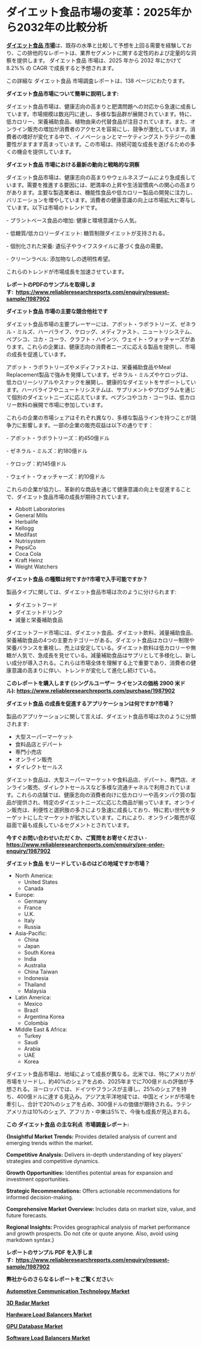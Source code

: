 <p><h1>ダイエット食品市場の変革：2025年から2032年の比較分析</h1></p><p data-sourcepos="1:1-1:157"><strong><a href="https://www.reliableresearchreports.com/diet-foods-r1987902?utm_campaign=107&utm_medium=36&utm_source=Github&utm_content=ia&utm_term=08042025&utm_id=diet-foods">ダイエット食品 市場</a></strong>は、既存の水準と比較して予想を上回る需要を経験しており、この排他的なレポートは、業界セグメントに関する定性的および定量的な洞察を提供します。 ダイエット食品 市場は、2025 年から 2032 年にかけて 8.2%% の CAGR で成長すると予想されます。</p>
<p data-sourcepos="3:1-3:50">この詳細な ダイエット食品 市場調査レポートは、138 ページにわたります。</p>
<p><strong>ダイエット食品市場について簡単に説明します:</strong></p>
<p><p>ダイエット食品市場は、健康志向の高まりと肥満問題への対応から急速に成長しています。市場規模は数兆円に達し、多様な製品群が展開されています。特に、低カロリー、栄養補助食品、植物由来の代替食品が注目されています。また、オンライン販売の増加が消費者のアクセスを容易にし、競争が激化しています。消費者の嗜好が変化する中で、イノベーションとマーケティングストラテジーの重要性がますます高まっています。この市場は、持続可能な成長を遂げるための多くの機会を提供しています。</p></p>
<p><strong>ダイエット食品 市場における最新の動向と戦略的な洞察</strong></p>
<p><p>ダイエット食品市場は、健康志向の高まりやウェルネスブームにより急成長しています。需要を推進する要因には、肥満率の上昇や生活習慣病への関心の高まりがあります。主要な製造業者は、機能性食品や低カロリー製品の開発に注力し、バリエーションを増やしています。消費者の健康意識の向上は市場拡大に寄与しています。以下は市場のトレンドです。</p><p>- プラントベース食品の増加: 健康と環境意識から人気。</p><p>- 低糖質/低カロリーダイエット: 糖質制限ダイエットが支持される。</p><p>- 個別化された栄養: 遺伝子やライフスタイルに基づく食品の需要。</p><p>- クリーンラベル: 添加物なしの透明性希望。</p><p>これらのトレンドが市場成長を加速させています。</p></p>
<p><strong>レポートのPDFのサンプルを取得します</strong><strong>:&nbsp;&nbsp;<a href="https://www.reliableresearchreports.com/enquiry/request-sample/1987902?utm_campaign=107&utm_medium=36&utm_source=Github&utm_content=ia&utm_term=08042025&utm_id=diet-foods">https://www.reliableresearchreports.com/enquiry/request-sample/1987902</a></strong></p>
<p><strong>ダイエット食品 市場の主要な競合他社です</strong></p>
<p><p>ダイエット食品市場の主要プレーヤーには、アボット・ラボラトリーズ、ゼネラル・ミルズ、ハーバライフ、ケロッグ、メディファスト、ニュートリシステム、ペプシコ、コカ・コーラ、クラフト・ハインツ、ウェイト・ウォッチャーズがあります。これらの企業は、健康志向の消費者ニーズに応える製品を提供し、市場の成長を促進しています。</p><p>アボット・ラボラトリーズやメディファストは、栄養補助食品やMeal Replacement製品で強みを発揮しています。ゼネラル・ミルズやケロッグは、低カロリーシリアルやスナックを展開し、健康的なダイエットをサポートしています。ハーバライフやニュートリシステムは、サプリメントやプログラムを通じて個別のダイエットニーズに応えています。ペプシコやコカ・コーラは、低カロリー飲料の展開で市場に参加しています。</p><p>これらの企業の市場シェアはそれぞれ異なり、多様な製品ラインを持つことが競争力に影響します。一部の企業の販売収益は以下の通りです：</p><p>- アボット・ラボラトリーズ：約450億ドル</p><p>- ゼネラル・ミルズ：約180億ドル</p><p>- ケロッグ：約145億ドル</p><p>- ウェイト・ウォッチャーズ：約10億ドル</p><p>これらの企業が協力し、革新的な商品を通じて健康意識の向上を促進することで、ダイエット食品市場の成長が期待されています。</p></p>
<p><ul><li>Abbott Laboratories</li><li>General Mills</li><li>Herbalife</li><li>Kellogg</li><li>Medifast</li><li>Nutrisystem</li><li>PepsiCo</li><li>Coca Cola</li><li>Kraft Heinz</li><li>Weight Watchers</li></ul></p>
<p><strong>ダイエット食品 の種類は何ですか?市場で入手可能ですか？</strong></p>
<p>製品タイプに関しては、ダイエット食品市場は次のように分けられます:</p>
<p><ul><li>ダイエットフード</li><li>ダイエットドリンク</li><li>減量と栄養補助食品</li></ul></p>
<p><p>ダイエットフード市場には、ダイエット食品、ダイエット飲料、減量補助食品、栄養補助食品の4つの主要カテゴリーがある。ダイエット食品はカロリー制限や栄養バランスを重視し、売上は安定している。ダイエット飲料は低カロリーや無糖が人気で、急成長を見せている。減量補助食品はサプリとして多様化し、新しい成分が導入される。これらは市場全体を理解する上で重要であり、消費者の健康意識の高まりに伴い、トレンドが変化して進化し続けている。</p></p>
<p><strong>このレポートを購入します (シングルユーザー ライセンスの価格 2900 米ドル):&nbsp;<a href="https://www.reliableresearchreports.com/purchase/1987902?utm_campaign=107&utm_medium=36&utm_source=Github&utm_content=ia&utm_term=08042025&utm_id=diet-foods">https://www.reliableresearchreports.com/purchase/1987902</a></strong></p>
<p><strong>ダイエット食品 の成長を促進するアプリケーションは何ですか?市場？</strong></p>
<p>製品のアプリケーションに関して言えば、ダイエット食品市場は次のように分類されます:</p>
<p><ul><li>大型スーパーマーケット</li><li>食料品店とデパート</li><li>専門小売店</li><li>オンライン販売</li><li>ダイレクトセールス</li></ul></p>
<p><p>ダイエット食品は、大型スーパーマーケットや食料品店、デパート、専門店、オンライン販売、ダイレクトセールスなど多様な流通チャネルで利用されています。これらの店舗では、健康志向の消費者向けに低カロリーや高タンパク質の製品が提供され、特定のダイエットニーズに応じた商品が揃っています。オンライン販売は、利便性と選択肢の多さにより急速に成長しており、特に若い世代をターゲットにしたマーケットが拡大しています。これにより、オンライン販売が収益面で最も成長しているセグメントとされています。</p></p>
<p><strong>今すぐお問い合わせいただくか、ご質問をお寄せください</strong><strong>&nbsp;</strong>-<strong><a href="https://www.reliableresearchreports.com/enquiry/pre-order-enquiry/1987902?utm_campaign=107&utm_medium=36&utm_source=Github&utm_content=ia&utm_term=08042025&utm_id=diet-foods">https://www.reliableresearchreports.com/enquiry/pre-order-enquiry/1987902</a></strong></p>
<p><strong>ダイエット食品 をリードしているのはどの地域ですか市場？</strong></p>
<p><ul>
    <li>
        North America:
        <ul>
            <li>United States</li>
            <li>Canada</li>
        </ul>
    </li>
    <li>
        Europe:
        <ul>
            <li>Germany</li>
            <li>France</li>
            <li>U.K.</li>
            <li>Italy</li>
            <li>Russia</li>
        </ul>
    </li>
    <li>
        Asia-Pacific:
        <ul>
            <li>China</li>
            <li>Japan</li>
            <li>South Korea</li>
            <li>India</li>
            <li>Australia</li>
            <li>China Taiwan</li>
            <li>Indonesia</li>
            <li>Thailand</li>
            <li>Malaysia</li>
        </ul>
    </li>
    <li>
        Latin America:
        <ul>
            <li>Mexico</li>
            <li>Brazil</li>
            <li>Argentina Korea</li>
            <li>Colombia</li>
        </ul>
    </li>
    <li>
        Middle East & Africa:
        <ul>
            <li>Turkey</li>
            <li>Saudi</li>
            <li>Arabia</li>
            <li>UAE</li>
            <li>Korea</li>
        </ul>
    </li>
    </ul></p>
<p><p>ダイエット食品市場は、地域によって成長が異なる。北米では、特にアメリカが市場をリードし、約40%のシェアを占め、2025年までに700億ドルの評価が予想される。ヨーロッパでは、ドイツやフランスが主導し、25%のシェアを持ち、400億ドルに達する見込み。アジア太平洋地域では、中国とインドが市場を牽引し、合計で20%のシェアを占め、300億ドルの価値が期待される。ラテンアメリカは10%のシェア、アフリカ・中東は5%で、今後も成長が見込まれる。</p></p>
<p><strong>この ダイエット食品 の主な利点&nbsp; 市場調査レポート:</strong></p>
<p><strong>{Insightful Market Trends:</strong> Provides detailed analysis of current and emerging trends within the market.</p>
<p><strong>Competitive Analysis:</strong> Delivers in-depth understanding of key players' strategies and competitive dynamics.</p>
<p><strong>Growth Opportunities:</strong> Identifies potential areas for expansion and investment opportunities.</p>
<p><strong>Strategic Recommendations:</strong> Offers actionable recommendations for informed decision-making.</p>
<p><strong>Comprehensive Market Overview: </strong>Includes data on market size, value, and future forecasts.</p>
<p><strong>Regional Insights: </strong>Provides geographical analysis of market performance and growth prospects. Do not cite or quote anyone. Also, avoid using markdown syntax.}</p>
<p><strong>レポートのサンプル PDF を入手します:&nbsp;</strong><strong>&nbsp;<a href="https://www.reliableresearchreports.com/enquiry/request-sample/1987902?utm_campaign=107&utm_medium=36&utm_source=Github&utm_content=ia&utm_term=08042025&utm_id=diet-foods">https://www.reliableresearchreports.com/enquiry/request-sample/1987902</a></strong></p>
<p></p>
<p></p>
<p></p>
<p></p>
<p><strong>弊社からのさらなるレポートをご覧ください:</strong></p>
<p><strong><p><a href="https://github.com/moratronak3q/Market-Research-Report-List-1/blob/main/automotive-communication-technology-market.md?utm_campaign=107&utm_medium=36&utm_source=Github&utm_content=ia&utm_term=08042025&utm_id=diet-foods">Automotive Communication Technology Market</a></p><p><a href="https://github.com/latzerelfigo48/Market-Research-Report-List-1/blob/main/3d-radar-market.md?utm_campaign=107&utm_medium=36&utm_source=Github&utm_content=ia&utm_term=08042025&utm_id=diet-foods">3D Radar Market</a></p><p><a href="https://github.com/decockogbaro25/Market-Research-Report-List-1/blob/main/hardware-load-balancers-market.md?utm_campaign=107&utm_medium=36&utm_source=Github&utm_content=ia&utm_term=08042025&utm_id=diet-foods">Hardware Load Balancers Market</a></p><p><a href="https://github.com/ghaligopezf5/Market-Research-Report-List-1/blob/main/gpu-database-market.md?utm_campaign=107&utm_medium=36&utm_source=Github&utm_content=ia&utm_term=08042025&utm_id=diet-foods">GPU Database Market</a></p><p><a href="https://github.com/drielvinki/Market-Research-Report-List-1/blob/main/software-load-balancers-market.md?utm_campaign=107&utm_medium=36&utm_source=Github&utm_content=ia&utm_term=08042025&utm_id=diet-foods">Software Load Balancers Market</a></p></strong></p>